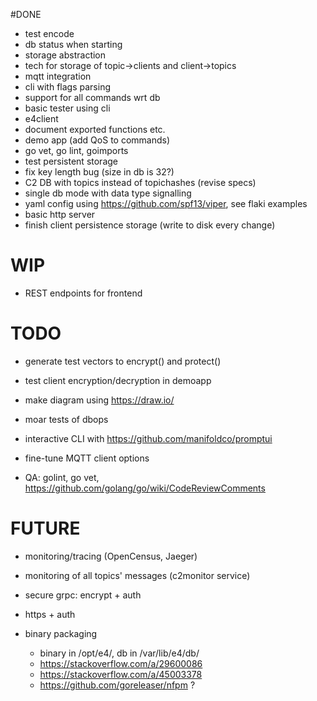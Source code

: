 
#DONE

* test encode
* db status when starting
* storage abstraction
* tech for storage of topic->clients and client->topics
* mqtt integration
* cli with flags parsing
* support for all commands wrt db
* basic tester using cli 
* e4client
* document exported functions etc.
* demo app (add QoS to commands)
* go vet, go lint, goimports
* test persistent storage
* fix key length bug (size in db is 32?)
* C2 DB with topics instead of topichashes (revise specs)
* single db mode with data type signalling
* yaml config using https://github.com/spf13/viper, see flaki examples
* basic http server
* finish client persistence storage (write to disk every change)

# WIP

* REST endpoints for frontend

# TODO

* generate test vectors to encrypt() and protect()
* test client encryption/decryption in demoapp
* make diagram using https://draw.io/

* moar tests of dbops
* interactive CLI with https://github.com/manifoldco/promptui
* fine-tune MQTT client options

* QA: golint, go vet, https://github.com/golang/go/wiki/CodeReviewComments

# FUTURE

* monitoring/tracing (OpenCensus, Jaeger)

* monitoring of all topics' messages (c2monitor service)
* secure grpc: encrypt + auth
* https + auth
* binary packaging
    - binary in /opt/e4/, db in /var/lib/e4/db/
    - https://stackoverflow.com/a/29600086
    - https://stackoverflow.com/a/45003378
    - https://github.com/goreleaser/nfpm ?
